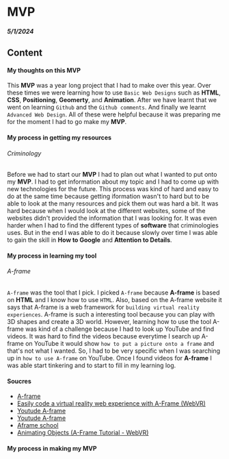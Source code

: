 # MVP
##### 5/1/2024

## Content

#### My thoughts on this MVP

This **MVP** was a year long project that I had to make over this year. Over these times we were learning how to use `Basic Web Designs` such as **HTML**, **CSS**, **Positioning**, **Geomerty**, and **Animation**. After we have learnt that we went on learning `Github` and the `Github comments`. And finally we learnt `Advanced Web Design`. All of these were helpful because it was preparing me for the moment I had to go make my **MVP**.

#### My process in getting my resources
###### Criminology 

Before we had to start our **MVP** I had to plan out what I wanted to put onto my **MVP**. I had to get information about my topic and I had to come up with new technologies for the future. This process was kind of hard and easy to do at the same time because getting iformation wasn't to hard but to be able to look at the many resources and pick them out was hard a bit. It was hard because when I would look at the different websites, some of the websites didn't provided the information that I was looking for. It was even harder when I had to find the different types of **software** that criminologies uses. But in the end I was able to do it because slowly over time I was able to gain the skill in **How to Google** and **Attention to Details**. 

#### My process in learning my tool
###### A-frame

`A-frame` was the tool that I pick. I picked `A-frame` because **A-frame** is based on **HTML** and I know how to use `HTML`. Also, based on the A-frame website it says that A-frame is a web framework for `building virtual reality experiences`. A-frame is such a interesting tool because you can play with 3D shapes and create a 3D world. However, learning how to use the tool A-frame was kind of a challenge because I had to look up YouTube and find videos. It was hard to find the videos because everytime I search up A-frame on YouTube it would show `how to put a picture onto a frame` and that's not what I wanted. So, I had to be very specific when I was searching up in `how to use A-frame` on YouTube. Once I found videos for **A-frame** I was able start tinkering and to start to fill in my learning log. 

#### Soucres

* [A-frame](https://aframe.io/docs/1.5.0/introduction/)
* [Easily code a virtual reality web experience with A-Frame (WebVR)](https://www.youtube.com/watch?v=jhEfT9YjLcU&t=576s)
* [Youtude A-frame](https://www.youtube.com/watch?v=qB8Ejh_QdpE&list=PLP3KjR1TMw7ekqC4o5gy0rR4odw7Jga84&index=4)
* [Youtude A-frame](https://www.youtube.com/watch?v=rl104MfKbW8&list=PLP3KjR1TMw7ekqC4o5gy0rR4odw7Jga84&index=6)
* [Aframe school](https://aframe.io/aframe-school/)
* [Animating Objects (A-Frame Tutorial - WebVR)](https://www.youtube.com/watch?v=p3mNNZ356Ko&list=WL&index=3&t=477s)


#### My process in making my MVP













